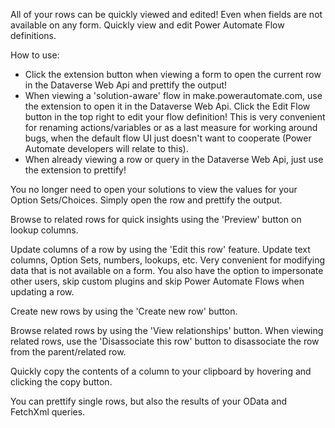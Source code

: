 All of your rows can be quickly viewed and edited! Even when fields are not available on any form. Quickly view and edit Power Automate Flow definitions.

How to use:
- Click the extension button when viewing a form to open the current row in the Dataverse Web Api and prettify the output!
- When viewing a 'solution-aware' flow in make.powerautomate.com, use the extension to open it in the Dataverse Web Api. Click the Edit Flow button in the top right to edit your flow definition! This is very convenient for renaming actions/variables or as a last measure for working around bugs, when the default flow UI just doesn't want to cooperate (Power Automate developers will relate to this).
- When already viewing a row or query in the Dataverse Web Api, just use the extension to prettify!

You no longer need to open your solutions to view the values for your Option Sets/Choices. Simply open the row and prettify the output.

Browse to related rows for quick insights using the 'Preview' button on lookup columns.

Update columns of a row by using the 'Edit this row' feature. Update text columns, Option Sets, numbers, lookups, etc. Very convenient for modifying data that is not available on a form. You also have the option to impersonate other users, skip custom plugins and skip Power Automate Flows when updating a row.

Create new rows by using the 'Create new row' button.

Browse related rows by using the 'View relationships' button. When viewing related rows, use the 'Disassociate this row' button to disassociate the row from the parent/related row. 

Quickly copy the contents of a column to your clipboard by hovering and clicking the copy button.

You can prettify single rows, but also the results of your OData and FetchXml queries.
